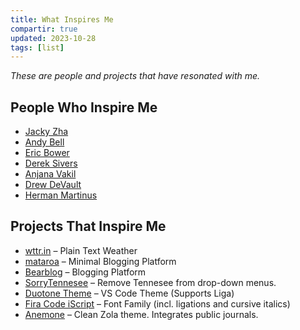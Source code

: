 ```yaml
---
title: What Inspires Me
compartir: true
updated: 2023-10-28
tags: [list]
---
```


_These are people and projects that have resonated with me._

## People Who Inspire Me

* [Jacky Zha](https://github.com/jackyzha0?tab=repositories)
* [Andy Bell](https://andy-bell.co.uk/)
* [Eric Bower](https://erock.prose.sh/)
* [Derek Sivers](https://sive.rs/)
* [Anjana Vakil](https://anjana.dev/)
* [Drew DeVault](https://drewdevault.com/)
* [Herman Martinus](https://herman.bearblog.dev/)

## Projects That Inspire Me

* [wttr.in](https://github.com/chubin/wttr.in) – Plain Text Weather
* [mataroa](https://github.com/mataroa-blog/mataroa) – Minimal Blogging Platform
* [Bearblog](https://github.com/HermanMartinus/bearblog) – Blogging Platform
* [SorryTennesee](https://github.com/vpicone/SorryTennesee) – Remove Tennesee from drop-down menus.
* [Duotone Theme](https://github.com/Hussseinkizz/duotone-theme-v2-official) – VS Code Theme (Supports Liga)
* [Fira Code iScript](https://github.com/kencrocken/FiraCodeiScript) – Font Family (incl. ligations and cursive italics)
* [Anemone](https://github.com/Speyll/anemone) – Clean Zola theme. Integrates public journals.
